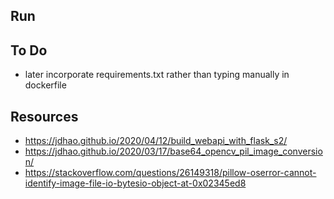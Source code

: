 ## Run 

## To Do 

- later incorporate requirements.txt rather than typing manually in 
dockerfile 

## Resources 

- https://jdhao.github.io/2020/04/12/build_webapi_with_flask_s2/
- https://jdhao.github.io/2020/03/17/base64_opencv_pil_image_conversion/
- https://stackoverflow.com/questions/26149318/pillow-oserror-cannot-identify-image-file-io-bytesio-object-at-0x02345ed8
